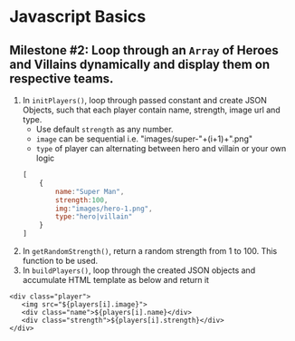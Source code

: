 # Javascript Basics

## Milestone #2: Loop through an `Array` of Heroes and Villains dynamically and display them on respective teams.

1. In `initPlayers()`, loop through passed constant and  create JSON Objects, such that each player contain name, strength, image url and type.  
    * Use default `strength` as any number.  
    * `image` can be sequential i.e. "images/super-"+(i+1)+".png"  
    * `type` of player can alternating between hero and villain or your own logic
    ```javascript
    [
        {
            name:"Super Man",
            strength:100,
            img:"images/hero-1.png",
            type:"hero|villain"
        }
    ]
    ```
2. In `getRandomStrength()`, return a random strength from 1 to 100. This function to be used.
3. In `buildPlayers()`, loop through the created JSON objects and accumulate HTML template as below and return it
 ```JS
<div class="player">
    <img src="${players[i].image}">
    <div class="name">${players[i].name}</div>
    <div class="strength">${players[i].strength}</div>
</div>
```